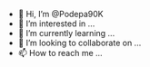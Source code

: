 - 👋 Hi, I’m @Podepa90K
- 👀 I’m interested in ...
- 🌱 I’m currently learning ...
- 💞️ I’m looking to collaborate on ...
- 📫 How to reach me ...

<!---
Podepa90K/Podepa90K is a ✨ special ✨ repository because its `README.md` (this file) appears on your GitHub profile.
You can click the Preview link to take a look at your changes.
--->
